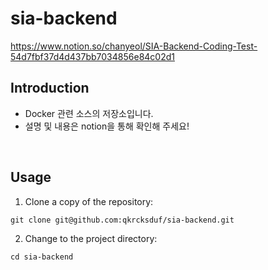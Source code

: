 # sia-backend



https://www.notion.so/chanyeol/SIA-Backend-Coding-Test-54d7fbf37d4d437bb7034856e84c02d1

## Introduction
* Docker 관련 소스의 저장소입니다.
* 설명 및 내용은 notion을 통해 확인해 주세요!

<br/>

## Usage

1. Clone a copy of the repository:
```
git clone git@github.com:qkrcksduf/sia-backend.git
```

2. Change to the project directory:
```
cd sia-backend
```

